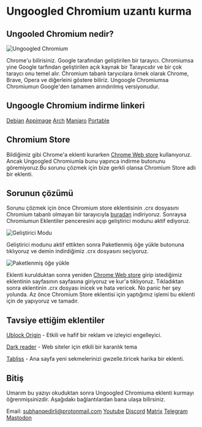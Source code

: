 # Ungoogled Chromium uzantı kurma

## Ungooled Chromium nedir?

![Ungoogled Chromium](https://i.imgur.com/bgLopKM.png)

Chrome'u bilirisiniz. Google tarafından geliştirilen bir tarayıcı. Chromiumsa yine Google tarfından geliştirilen açık kaynak bir Tarayıcıdır ve bir çok taraycı onu temel alır. Chromium tabanlı taryıcılara örnek olarak Chrome, Brave, Opera ve diğerleini göstere biliriz. Ungoogle Chromiumsa Chromiumun Google'den tamamen arındırılmış versiyonudur.

## Ungoogle Chromium indirme linkeri

[Debian](https://dar.vin/ugc-87-deb) [Appimage](https://dar.vin/ugc-91-appimage) [Arch](https://dar.vin/ugc-91-arch) [Manjaro](https://dar.vin/ugc-92-manjaro) [Portable](https://dar.vin/ugc-91-portable) 

## Chromium Store

Bildiğimiz gibi Chrome'a eklenti kurarken [Chrome Web store](https://chrome.google.com/webstore/category/extensions) kullanıyoruz. Ancak Ungoogled Chromiumla bunu yapınca indirme butonunu göremiyoruz.Bu sorunu çözmek için bize gerkli olansa Chromium Store adlı bir eklenti.

## Sorunun çözümü

Sorunu çözmek için önce Chromium store eklentisinin .crx dosyasını Chromium tabanlı olmayan bir tarayıcıyla [buradan](https://github.com/NeverDecaf/chromium-web-store/releases/download/v1.4.0/Chromium.Web.Store.crx) indiriyoruz. Sonraysa Chromiumun Eklentiler penceresini açıp geliştirici modunu aktif ediyoruz.

![Geliştirici Modu](https://i.imgur.com/PUdJ9X9.png)

Geliştirici modunu aktif ettikten sonra Paketlenmiş öğe yükle butonuna tıklıyoruz ve demin indirdiğimiz .crx dosyasını seçiyoruz.

![Paketlenmiş öğe yükle](https://i.imgur.com/ChuqxLo.png)

 Eklenti kurulduktan sonra yeniden [Chrome Web store](https://chrome.google.com/webstore/category/extensions) girip istediğimiz eklentinin sayfasının sayfasına giriyoruz ve kur'a tıklıyoruz. Tıkladıktan sonra eklentinin .crx dosyası inicek ve hata vericek. No panic her şey yolunda. Az önce Chromium Store eklentisi için yaptığımız işlemi bu eklenti için de yapıyoruz ve tamadır.

## Tavsiye ettiğim eklentiler

[Ublock Origin](https://chrome.google.com/webstore/detail/ublock-origin/cjpalhdlnbpafiamejdnhcphjbkeiagm/related?hl=tr) - Etkili ve hafif bir reklam ve izleyici engelleyici.

[Dark reader](https://chrome.google.com/webstore/detail/dark-reader/eimadpbcbfnmbkopoojfekhnkhdbieeh) - Web siteler için etkili bir karanlık tema

[Tabliss](https://chrome.google.com/webstore/detail/dark-reader/eimadpbcbfnmbkopoojfekhnkhdbieeh) - Ana sayfa yeni sekmelerinizi gwzelle.tiricek harika bir eklenti.

## Bitiş

Umarım bu yazıyı okuduktan sonra Ungoogled Chromiuma eklenti kurmayı öğrenmişsinizdir. Aşağıdakı bağlantılardan bana ulaşa bilirsiniz.

Email: subhanqedirli@protonmail.com                 [Youtube](https://www.youtube.com/channel/UCCyrdKjOWMQFu4MpAuD9ajg) [Discord](https://discord.gg/jwR4sAYQ5n) [Matrix](https://matrix.to/#/#linuxturkey:matrix.org) [Telegram](https://t.me/LinuxisnotUNIXchannel) [Mastodon](https://mastodon.social/web/accounts/106607411263382617)  

